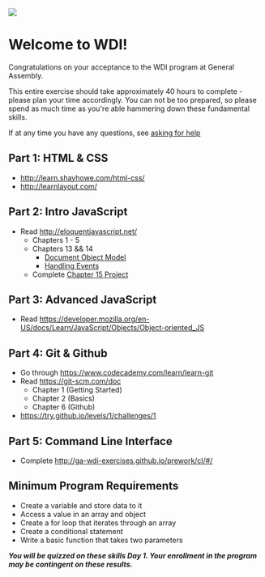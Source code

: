 ![](http://fundamentals.generalassemb.ly/assets/GA_logo.png)

# Welcome to WDI!

Congratulations on your acceptance to the WDI program at General Assembly.

This entire exercise should take approximately 40 hours to complete - please
plan your time accordingly. You can not be too prepared, so please spend as much time as you're able hammering down these fundamental skills.

If at any time you have any questions, see [asking for help](./asking-for-help.md)

## Part 1:  HTML & CSS

- http://learn.shayhowe.com/html-css/
- http://learnlayout.com/

## Part 2: Intro JavaScript

- Read http://eloquentjavascript.net/
  - Chapters 1 - 5
  - Chapters 13 && 14
    - [Document Object Model](http://eloquentjavascript.net/13_dom.html)
    - [Handling Events](http://eloquentjavascript.net/14_event.html)
  - Complete [Chapter 15 Project](http://eloquentjavascript.net/15_game.html)

## Part 3: Advanced JavaScript

- Read https://developer.mozilla.org/en-US/docs/Learn/JavaScript/Objects/Object-oriented_JS

## Part 4: Git & Github

- Go through https://www.codecademy.com/learn/learn-git
- Read https://git-scm.com/doc
  - Chapter 1 (Getting Started)
  - Chapter 2 (Basics)
  - Chapter 6 (Github)
- https://try.github.io/levels/1/challenges/1

## Part 5: Command Line Interface

- Complete http://ga-wdi-exercises.github.io/prework/cl/#/

## Minimum Program Requirements

- Create a variable and store data to it
- Access a value in an array and object
- Create a for loop that iterates through an array
- Create a conditional statement
- Write a basic function that takes two parameters

***You will be quizzed on these skills Day 1. Your enrollment in the program may be contingent on these results.***
